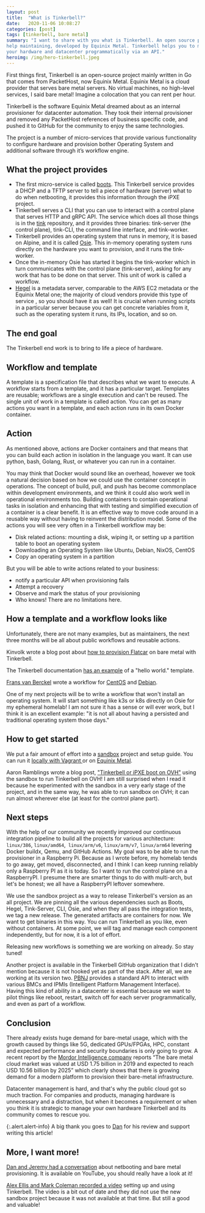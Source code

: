 ```yaml
---
layout: post
title:  "What is Tinkerbell?"
date:   2020-11-06 10:08:27
categories: [post]
tags: [tinkerbell, bare metal]
summary: "I want to share with you what is Tinkerbell. An open source project I
help maintaining, developed by Equinix Metal. Tinkerbell helps you to manage
your hardware and datacenter programmatically via an API."
heroimg: /img/hero-tinkerbell.jpeg
---
```

First things first, Tinkerbell is an open-source project mainly written in Go
that comes from PacketHost, now Equinix Metal. Equinix Metal is a cloud provider
that serves bare metal servers. No virtual machines, no high-level services, I
said bare metal! Imagine a colocation that you can rent per hour.

Tinkerbell is the software Equinix Metal dreamed about as an internal
provisioner for datacenter automation. They took their internal provisioner and
removed any PacketHost references of business specific code, and pushed it to
GitHub for the community to enjoy the same technologies.

The project is a number of micro-services that provide various functionality to
configure hardware and provision bother Operating System and additional software
through it’s workflow engine.

## What the project provides

*   The first micro-service is called
    [boots](https://github.com/tinkerbell/boots). This Tinkerbell service
    provides a DHCP and a TFTP server to tell a piece of hardware (server) what
    to do when netbooting, it provides this information through the iPXE
    project.
*   Tinkerbell serves a CLI that you can use to interact with a control plane
    that serves HTTP and gRPC API. The service which does all those things is in
    the [tink](https://github.com/tinkerbell/tink) repository, and it provides
    three binaries: tink-server (the control plane), tink-CLI, the command line
    interface, and tink-worker.
*   Tinkerbell provides an operating system that runs in memory, it is based on
    Alpine, and it is called [Osie](https://github.com/tinkerbell/osie). This
    in-memory operating system runs directly on the hardware you want to
    provision, and it runs the tink-worker.
*   Once the in-memory Osie has started it begins the tink-worker which in turn
    communicates with the control plane (tink-server), asking for any work that
    has to be done on that server. This unit of work is called a workflow.
*   [Hegel](https://github.com/tinkebell/hegel) is a metadata server, comparable
    to the AWS EC2 metadata or the Equinix Metal one; the majority of cloud
    vendors provide this type of service , so you should have it as well! It is
    crucial when running scripts in a particular server because you can get
    concrete variables from it, such as the operating system it runs, its IPs,
    location, and so on.

## The end goal

The Tinkerbell end work is to bring to life a piece of hardware.

## Workflow and template

A template is a specification file that describes what we want to execute. A
workflow starts from a template, and it has a particular target. Templates are
reusable; workflows are a single execution and can't be reused. The single unit
of work in a template is called action. You can get as many actions you want in
a template, and each action runs in its own Docker container.

## Action

As mentioned above, actions are Docker containers and that means that you can
build each action in isolation in the language you want. It can use python,
bash, Golang, Rust, or whatever you can run in a container.

You may think that Docker would sound like an overhead, however we took a
natural decision based on how we could use the container concept in operations.
The concept of build, pull, and push has become commonplace within development
environments, and we think it could also work well in operational environments
too. Building containers to contain operational tasks in isolation and enhancing
that with testing and simplified execution of a container is a clear benefit. It
is an effective way to move code around in a reusable way without having to
reinvent the distribution model. Some of the actions you will see very often in
a Tinkerbell workflow may be:

*   Disk related actions: mounting a disk, wiping it, or setting up a partition
    table to boot an operating system
*   Downloading an Operating System like Ubuntu, Debian, NixOS, CentOS
*   Copy an operating system in a partition

But you will be able to write actions related to your business:

*   notify a particular API when provisioning fails
*   Attempt a recovery
*   Observe and mark the status of your provisioning
*   Who knows! There are no limitations here.


## How a template and a workflow looks like

Unfortunately, there are not many examples, but as maintainers, the next three
months will be all about public workflows and reusable actions.

Kinvolk wrote a blog post about [how to provision
Flatcar](https://kinvolk.io/blog/2020/10/provisioning-flatcar-container-linux-with-tinkerbell/)
on bare metal with Tinkerbell.

The Tinkerbell documentation [has an
example](https://tinkerbell.org/examples/hello-world/) of a "hello world."
template.

[Frans van Berckel](https://www.fransvanberckel.nl/) wrote a workflow for
[CentOS](https://github.com/fransvanberckel/debian-workflow) and
[Debian](https://github.com/fransvanberckel/debian-workflow).

One of my next projects will be to write a workflow that won't install an
operating system. It will start something like k3s or k8s directly on Osie for
my ephemeral homelab! I am not sure it has a sense or will ever work, but I
think it is an excellent example: "it is not all about having a persisted and
traditional operating system those days."


## How to get started

We put a fair amount of effort into a
[sandbox](https://github.com/tinkerbell/sandbox) project and setup guide. You
can run it [locally with Vagrant
](https://tinkerbell.org/docs/setup/local-with-vagrant/)or on [Equinix
Metal](https://tinkerbell.org/docs/setup/terraform/).

Aaron Ramblings wrote a blog post, ["Tinkerbell or iPXE boot on
OVH"](https://geekgonecrazy.com/2020/09/07/tinkerbell-or-ipxe-boot-on-ovh/)
using the sandbox to run Tinkerbell on OVH! I am still surprised when I read it
because he experimented with the sandbox in a very early stage of the project,
and in the same way, he was able to run sandbox on OVH; it can run almost
wherever else (at least for the control plane part).

## Next steps

With the help of our community we recently improved our continuous integration
pipeline to build all the projects for various architecture: `linux/386`,
`linux/amd64`,` linux/arm/v6`, `linux/arm/v7`, `linux/arm64` levering Docker
buildx, Qemu, and GitHub Actions. My goal was to be able to run the provisioner
in a Raspberry Pi. Because as I wrote before, my homelab tends to go away, get
moved, disconnected, and I think I can keep running reliably only a Raspberry PI
as it is today. So I want to run the control plane on a RaspberryPI. I presume
there are smarter things to do with multi-arch, but let's be honest; we all have
a RaspberryPI leftover somewhere.

We use the sandbox project as a way to release Tinkerbell's version as an all
project. We are pinning all the various dependencies such as Boots, Hegel,
Tink-Server, CLI, Osie, and when they all pass the integration tests, we tag a
new release. The generated artifacts are containers for now. We want to get
binaries in this way. You can run Tinkerbell as you like, even without
containers. At some point, we will tag and manage each component independently,
but for now, it is a lot of effort.

Releasing new workflows is something we are working on already. So stay tuned!

Another project is available in the Tinkerbell GitHub organization that I didn't
mention because it is not hooked yet as part of the stack. After all, we are
working at its version two. [PBNJ](https://github.com/tinkerbell/pbnj) provides
a standard API to interact with various BMCs and IPMIs (Intelligent Platform
Management Interface). Having this kind of ability in a datacenter is essential
because we want to pilot things like reboot, restart, switch off for each server
programmatically, and even as part of a workflow.

## Conclusion

There already exists huge demand for bare-metal usage, which with the growth
caused by things like 5G, dedicated GPUs/FPGAs, HPC, constant and expected
performance and security boundaries is only going to grow. A recent report by
the [Mordor Intelligence
company](https://www.mordorintelligence.com/industry-reports/bare-metal-cloud-market)
reports  “The bare metal cloud market was valued at USD 1.75 billion in 2019 and
expected to reach USD 10.56 billion by 2025” which clearly shows that there is
growing demand for a modern platform to provision their bare-metal
infrastructure.

Datacenter management is hard, and that's why the public cloud got so much
traction. For companies and products, managing hardware is unnecessary and a
distraction, but when it becomes a requirement or when you think it is strategic
to manage your own hardware Tinkerbell and its community comes to rescue you.

{:.alert.alert-info}
A big thank you goes to [Dan](https://twitter.com/thebsdbox) for his review and
support writing this article!

## More, I want more!

[Dan and Jeremy had a conversation](https://www.youtube.com/watch?v=Y04eCSKaQCc)
about netbooting and bare metal provisioning.  It is available on YouTube, you
should really have a look at it!

[Alex Ellis and Mark Coleman recorded a
video](https://www.youtube.com/watch?v=QxpKnMGywTU) setting up and using Tinkerbell.
The video is a bit out of date and they did not use the new sandbox project
because it was not available at that time. But still a good and valuable!
